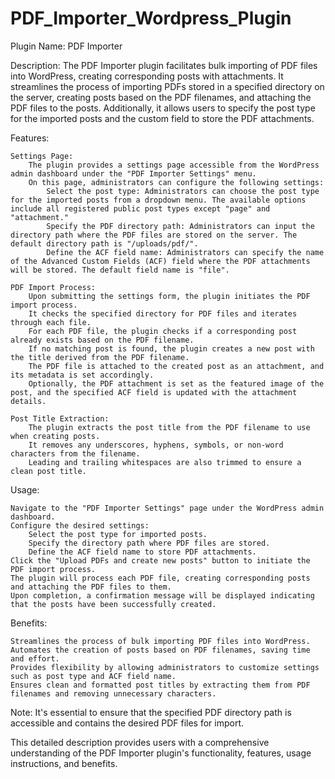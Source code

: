 # PDF_Importer_Wordpress_Plugin

Plugin Name: PDF Importer

Description:
The PDF Importer plugin facilitates bulk importing of PDF files into WordPress, creating corresponding posts with attachments. It streamlines the process of importing PDFs stored in a specified directory on the server, creating posts based on the PDF filenames, and attaching the PDF files to the posts. Additionally, it allows users to specify the post type for the imported posts and the custom field to store the PDF attachments.

Features:

    Settings Page:
        The plugin provides a settings page accessible from the WordPress admin dashboard under the "PDF Importer Settings" menu.
        On this page, administrators can configure the following settings:
            Select the post type: Administrators can choose the post type for the imported posts from a dropdown menu. The available options include all registered public post types except "page" and "attachment."
            Specify the PDF directory path: Administrators can input the directory path where the PDF files are stored on the server. The default directory path is "/uploads/pdf/".
            Define the ACF field name: Administrators can specify the name of the Advanced Custom Fields (ACF) field where the PDF attachments will be stored. The default field name is "file".

    PDF Import Process:
        Upon submitting the settings form, the plugin initiates the PDF import process.
        It checks the specified directory for PDF files and iterates through each file.
        For each PDF file, the plugin checks if a corresponding post already exists based on the PDF filename.
        If no matching post is found, the plugin creates a new post with the title derived from the PDF filename.
        The PDF file is attached to the created post as an attachment, and its metadata is set accordingly.
        Optionally, the PDF attachment is set as the featured image of the post, and the specified ACF field is updated with the attachment details.

    Post Title Extraction:
        The plugin extracts the post title from the PDF filename to use when creating posts.
        It removes any underscores, hyphens, symbols, or non-word characters from the filename.
        Leading and trailing whitespaces are also trimmed to ensure a clean post title.

Usage:

    Navigate to the "PDF Importer Settings" page under the WordPress admin dashboard.
    Configure the desired settings:
        Select the post type for imported posts.
        Specify the directory path where PDF files are stored.
        Define the ACF field name to store PDF attachments.
    Click the "Upload PDFs and create new posts" button to initiate the PDF import process.
    The plugin will process each PDF file, creating corresponding posts and attaching the PDF files to them.
    Upon completion, a confirmation message will be displayed indicating that the posts have been successfully created.

Benefits:

    Streamlines the process of bulk importing PDF files into WordPress.
    Automates the creation of posts based on PDF filenames, saving time and effort.
    Provides flexibility by allowing administrators to customize settings such as post type and ACF field name.
    Ensures clean and formatted post titles by extracting them from PDF filenames and removing unnecessary characters.

Note: It's essential to ensure that the specified PDF directory path is accessible and contains the desired PDF files for import.

This detailed description provides users with a comprehensive understanding of the PDF Importer plugin's functionality, features, usage instructions, and benefits.
